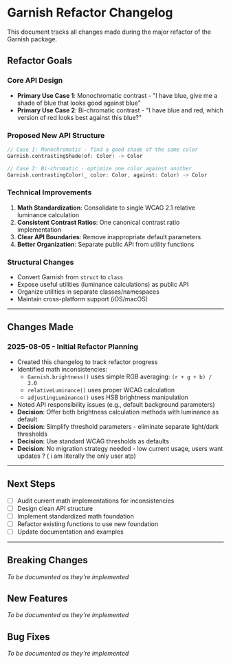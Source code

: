 # Garnish Refactor Changelog

This document tracks all changes made during the major refactor of the Garnish package.

## Refactor Goals

### Core API Design
- **Primary Use Case 1**: Monochromatic contrast - "I have blue, give me a shade of blue that looks good against blue"
- **Primary Use Case 2**: Bi-chromatic contrast - "I have blue and red, which version of red looks best against this blue?"

### Proposed New API Structure
```swift
// Case 1: Monochromatic - find a good shade of the same color
Garnish.contrastingShade(of: Color) -> Color

// Case 2: Bi-chromatic - optimize one color against another  
Garnish.contrastingColor(_ color: Color, against: Color) -> Color
```

### Technical Improvements
1. **Math Standardization**: Consolidate to single WCAG 2.1 relative luminance calculation
2. **Consistent Contrast Ratios**: One canonical contrast ratio implementation
3. **Clear API Boundaries**: Remove inappropriate default parameters
4. **Better Organization**: Separate public API from utility functions

### Structural Changes
- Convert Garnish from `struct` to `class`
- Expose useful utilities (luminance calculations) as public API
- Organize utilities in separate classes/namespaces
- Maintain cross-platform support (iOS/macOS)

---

## Changes Made

### 2025-08-05 - Initial Refactor Planning
- Created this changelog to track refactor progress
- Identified math inconsistencies:
  - `Garnish.brightness()` uses simple RGB averaging: `(r + g + b) / 3.0`
  - `relativeLuminance()` uses proper WCAG calculation
  - `adjustingLuminance()` uses HSB brightness manipulation
- Noted API responsibility issues (e.g., default background parameters)
- **Decision**: Offer both brightness calculation methods with luminance as default
- **Decision**: Simplify threshold parameters - eliminate separate light/dark thresholds
- **Decision**: Use standard WCAG thresholds as defaults
- **Decision**: No migration strategy needed - low current usage, users want updates ? ( i am literally the only user atp)

---

## Next Steps
- [ ] Audit current math implementations for inconsistencies
- [ ] Design clean API structure
- [ ] Implement standardized math foundation
- [ ] Refactor existing functions to use new foundation
- [ ] Update documentation and examples

---

## Breaking Changes
*To be documented as they're implemented*

## New Features
*To be documented as they're implemented*

## Bug Fixes
*To be documented as they're implemented*
